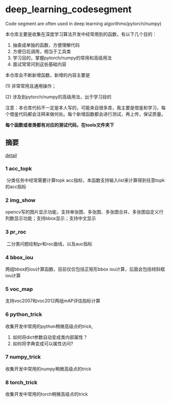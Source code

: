 # deep_learning_codesegment
Code segment are often used in deep learning algorithms(pytorch/numpy)

本仓库主要是收集在深度学习算法开发中经常用到的函数，有以下几个目的：

1. 抽查成单独的函数，方便理解代码
2. 方便日后调用，相当于工具类
3. 学习目的，掌握pytorch/numpy的常用和高级用法
4. 面试常常问到这些基础内容



本仓库会不断新增函数，新增的内容主要是

(1) 非常常用且通用操作；

(2) 涉及到pytorch/numpy的高级用法，出于学习目的



注意：本仓库代码不一定是本人写的，可能来自很多库，我主要是借鉴和学习，每个借鉴代码都会注释来做何处。每个新增函数都会进行测试，再上传，保证质量。

**每个函数或者类都有对应的测试代码，在tools文件夹下**

## 摘要

[detail](docs/detail.md)   

### 1 acc_topk

​	分类任务中经常需要计算topk acc指标，本函数支持输入list来计算得到任意topk的acc指标

### 2 img_show

​    opencv写的图片显示功能，支持单张图、多张图、多张图合并、多张图自定义行列数显示功能；支持bbox显示；支持中文显示

### 3 pr_roc

​    二分类问题绘制pr和roc曲线，以及auc指标

### 4 bbox_iou

   两组bbox的iou计算函数，目前仅仅包括正矩形bbox iou计算，后面会包括倾斜框iou计算

### 5 voc_map

   支持voc2007和voc2012两组mAP评估指标计算
   
### 6 python_trick

   收集开发中常用的python稍微高级点的trick,
1. 如何将dict参数自动变成类内部属性？
2. 如何将字典变成可以属性访问?


### 7 numpy_trick

   收集开发中常用的numpy稍微高级点的trick

### 8 torch_trick

   收集开发中常用的torch稍微高级点的trick
